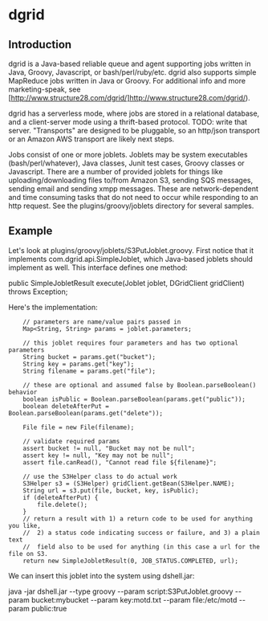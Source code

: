 # dgrid #

## Introduction ##

dgrid is a Java-based reliable queue and agent supporting jobs written in Java, Groovy, Javascript, or bash/perl/ruby/etc. dgrid also supports simple MapReduce jobs written in Java or Groovy. For additional info and more marketing-speak, see [http://www.structure28.com/dgrid/]http://www.structure28.com/dgrid/).

dgrid has a serverless mode, where jobs are stored in a relational database, and a client-server mode using a thrift-based protocol. TODO: write that server. "Transports" are designed to be pluggable, so an http/json transport or an Amazon AWS transport are likely next steps.

Jobs consist of one or more joblets. Joblets may be system executables (bash/perl/whatever), Java classes, Junit test cases, Groovy classes or Javascript. There are a number of provided joblets for things like uploading/downloading files to/from Amazon S3, sending SQS messages, sending email and sending xmpp messages. These are network-dependent and time consuming tasks that do not need to occur while responding to an http request. See the plugins/groovy/joblets directory for several samples.

## Example ##

Let's look at plugins/groovy/joblets/S3PutJoblet.groovy. First notice that it implements com.dgrid.api.SimpleJoblet, which Java-based joblets should implement as well. This interface defines one method:

  public SimpleJobletResult execute(Joblet joblet, DGridClient gridClient) throws Exception;

Here's the implementation:

		// parameters are name/value pairs passed in
		Map<String, String> params = joblet.parameters;

		// this joblet requires four parameters and has two optional parameters
		String bucket = params.get("bucket");
		String key = params.get("key");
		String filename = params.get("file");

		// these are optional and assumed false by Boolean.parseBoolean() behavior
		boolean isPublic = Boolean.parseBoolean(params.get("public"));
		boolean deleteAfterPut = Boolean.parseBoolean(params.get("delete"));

		File file = new File(filename);

		// validate required params
		assert bucket != null, "Bucket may not be null";
		assert key != null, "Key may not be null";
		assert file.canRead(), "Cannot read file ${filename}";

		// use the S3Helper class to do actual work
		S3Helper s3 = (S3Helper) gridClient.getBean(S3Helper.NAME);
		String url = s3.put(file, bucket, key, isPublic);
		if (deleteAfterPut) {
			file.delete();
		}
		// return a result with 1) a return code to be used for anything you like,
		//  2) a status code indicating success or failure, and 3) a plain text
		//  field also to be used for anything (in this case a url for the file on S3.
		return new SimpleJobletResult(0, JOB_STATUS.COMPLETED, url);

We can insert this joblet into the system using dshell.jar:

  java -jar dshell.jar --type groovy --param script:S3PutJoblet.groovy --param bucket:mybucket --param key:motd.txt --param file:/etc/motd --param public:true

